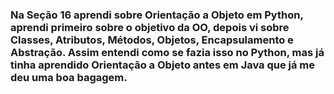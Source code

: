 ### Na Seção 16 aprendi sobre Orientação a Objeto em Python, aprendi primeiro sobre o objetivo da OO, depois vi sobre Classes, Atributos, Métodos, Objetos, Encapsulamento e Abstração. Assim entendi como se fazia isso no Python, mas já tinha aprendido Orientação a Objeto antes em Java que já me deu uma boa bagagem. 
